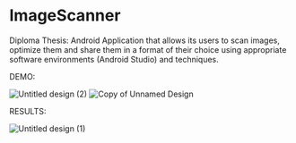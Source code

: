 # ImageScanner
Diploma Thesis: Android Application that allows its users to scan images, optimize them and share them in a format of their choice using appropriate software environments (Android Studio) and techniques.

DEMO:

![Untitled design (2)](https://user-images.githubusercontent.com/56399221/144720067-692db830-2001-4642-af47-4afc41c810a7.png)
![Copy of Unnamed Design](https://user-images.githubusercontent.com/56399221/145227574-cd20c0f0-6c1b-43e7-a0de-a6cd723182c5.png)


RESULTS:

![Untitled design (1)](https://user-images.githubusercontent.com/56399221/145229179-fade7d79-397d-4d9b-9aef-1d4b6397b27c.png)
